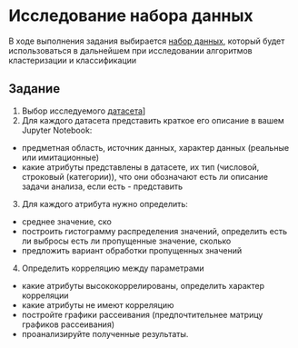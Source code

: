 
# Исследование набора данных

В ходе выполнения задания выбирается [набор данных](https://www.kaggle.com/datasets/mylesoneill/world-university-rankings?resource=download&select=timesData.csv), который будет использоваться в дальнейшем при исследовании алгоритмов кластеризации и классификации

## Задание
1. Выбор исследуемого [датасета](https://www.kaggle.com/datasets/samybaladram/palmers-penguin-dataset-extended)]
2. Для каждого датасета представить краткое его описание в вашем Jupyter Notebook: 
  - предметная область, источник данных, характер данных (реальные или имитационные)
  - какие атрибуты представлены в датасете, их тип (числовой, строковый (категории)), что они обозначают есть ли описание задачи анализа, если есть - представить
3. Для каждого атрибута нужно определить:
  - среднее значение, ско
  - построить гистограмму распределения значений, определить есть ли выбросы 
есть ли пропущенные значение, сколько
  - предложить вариант обработки пропущенных значений
4. Определить корреляцию между параметрами
  - какие атрибуты высококоррелированы, определить характер корреляции 
  - какие атрибуты не имеют корреляцию
  - постройте графики рассеивания (предпочтительнее матрицу графиков рассеивания)
  - проанализируйте полученные результаты.
